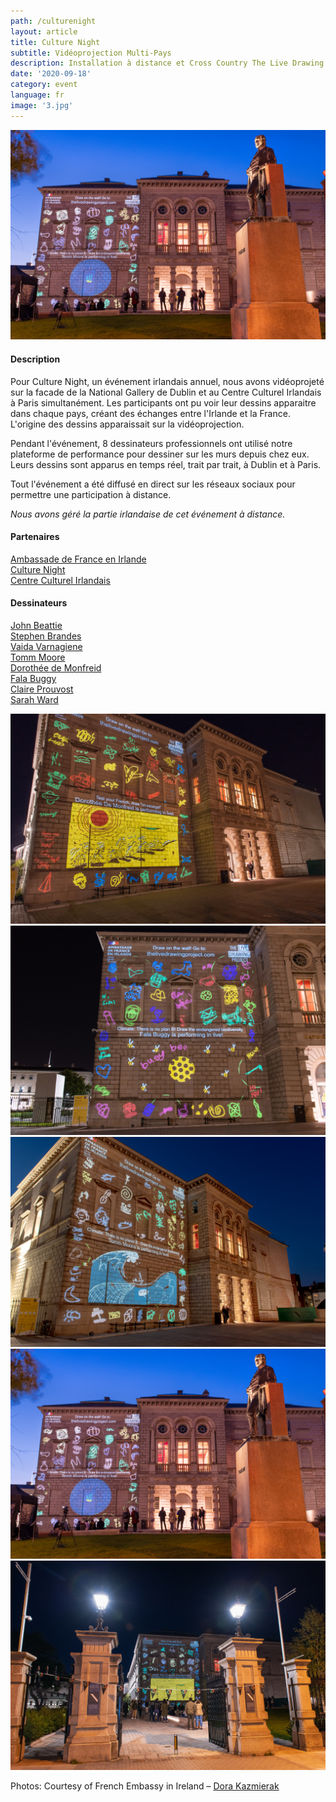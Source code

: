 ```yaml
---
path: /culturenight
layout: article
title: Culture Night
subtitle: Vidéoprojection Multi-Pays
description: Installation à distance et Cross Country The Live Drawing Project pour Culture Night à Dublin et Paris simultanément
date: '2020-09-18'
category: event
language: fr
image: '3.jpg'
---
```


![Facade Videoprojection in Dublin](5.jpg)

#### Description

Pour Culture Night, un événement irlandais annuel, nous avons vidéoprojeté sur la facade de la National Gallery de Dublin et au Centre Culturel Irlandais à Paris simultanément. Les participants ont pu voir leur dessins apparaitre dans chaque pays, créant des échanges entre l'Irlande et la France. L'origine des dessins apparaissait sur la vidéoprojection.

Pendant l'événement, 8 dessinateurs professionnels ont utilisé notre plateforme de performance pour dessiner sur les murs depuis chez eux. Leurs dessins sont apparus en temps réel, trait par trait, à Dublin et à Paris.

Tout l'événement a été diffusé en direct sur les réseaux sociaux pour permettre une participation à distance.

_Nous avons géré la partie irlandaise de cet événement à distance._

#### Partenaires

[Ambassade de France en Irlande](https://ie.ambafrance.org/)  
[Culture Night](https://culturenight.ie/)  
[Centre Culturel Irlandais](https://www.centreculturelirlandais.com/)

#### Dessinateurs

[John Beattie](https://www.johnbeattie.ie/)  
[Stephen Brandes](http://www.stephenbrandes.com/)  
[Vaida Varnagiene](https://vaidavarnagiene.weebly.com/)  
[Tomm Moore](https://www.cartoonsaloon.ie/)  
[Dorothée de Monfreid](https://www.dorotheedemonfreid.fr/)  
[Fala Buggy](https://falabuggy.com/)  
[Claire Prouvost](https://claireprouvost.com/)  
[Sarah Ward](http://www.gingerbred.co.uk/)

<photo-grid>
<img src="1.jpg"/>
<img src="2.jpg"/>
<img src="3.jpg"/>
<img src="5.jpg"/>
<img src="4.jpg"/>
</photo-grid>

Photos: Courtesy of French Embassy in Ireland – [Dora Kazmierak](https://www.dorakazmierak.com/)
